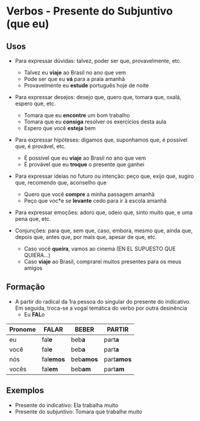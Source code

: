 # Verbos - Presente do Subjuntivo (que eu)

## Usos

* Para expressar dúvidas: talvez, poder ser que, provavelmente, etc.
  * Talvez eu **viaje** ao Brasil no ano que vem
  * Pode ser que eu **vá** para a praia amanhã
  * Provavelmente eu **estude** português hoje de noite

* Para expressar desejos: desejo que, quero que, tomara que, oxalá, espero que, etc.
  * Tomara que eu **encontre** um bom trabalho
  * Tomara que eu **consiga** resolver os exercícios desta aula
  * Espero que você **esteja** bem

* Para expressar hipóteses: digamos que, suponhamos que, é possível que, é provável, etc.
  * É possível que eu **viaje** ao Brasil no ano que vem
  * É provável que eu **troque** o presente que ganhei

* Para expressar ideias no futuro ou intenção: peço que, exijo que, sugiro que, recomendo que, aconselho que
  * Quero que você **compre** a minha passagem amanhã
  * Peço que voc*e se **levante** cedo para ir à escola amanhã

* Para expressar emoções: adoro que, odeio que, sinto muito que, e uma pena que, etc.

* Conjunções: para que, sem que, caso, embora, mesmo que, ainda que, depois que, antes que, por mais que, apesar de que, etc.
  * Caso você **queira**, vamos ao cinema (EN EL SUPUESTO QUE QUIERA...)
  * Caso **viaje** ao Brasil, comprarei muitos presentes para os meus amigos

## Formação

* A partir do radical da 1ra pessoa do singular do presente do indicativo. Em seguida, troca-se a vogal temática do verbo por outra desinência
  * Eu **FAL**o

| Pronome | FAL**AR**   | BEB**ER**   | PART**IR**   |
| --      | --          | --          | --           |
| eu      | fal**e**    | beb**a**    | part**a**    |
| você    | fal**e**    | beb**a**    | part**a**    |
| nós     | fal**emos** | beb**amos** | part**amos** |
| vocês   | fal**em**   | beb**am**   | part**am**   |

## Exemplos

* Presente do indicativo: Ela trabalha muito
* Presente do subjuntivo: Tomara que trabalhe muito

